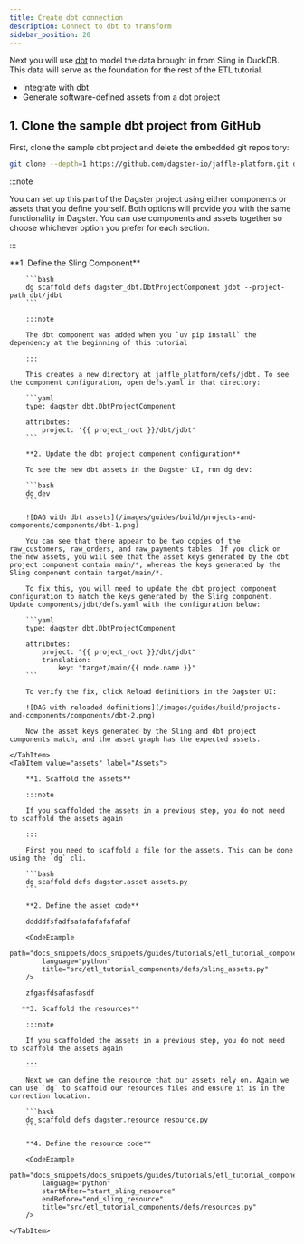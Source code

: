 ```yaml
---
title: Create dbt connection
description: Connect to dbt to transform
sidebar_position: 20
---
```


Next you will use [dbt](https://www.getdbt.com/) to model the data brought in from Sling in DuckDB. This data will serve as the foundation for the rest of the ETL tutorial.

- Integrate with dbt
- Generate software-defined assets from a dbt project

## 1. Clone the sample dbt project from GitHub

First, clone the sample dbt project and delete the embedded git repository:

```bash
git clone --depth=1 https://github.com/dagster-io/jaffle-platform.git dbt && rm -rf dbt/.git
```

:::note

You can set up this part of the Dagster project using either components or assets that you define yourself. Both options will provide you with the same functionality in Dagster. You can use components and assets together so choose whichever option you prefer for each section.

:::

<Tabs>
    <TabItem value="components" label="Components">
        **1. Define the Sling Component**

        ```bash
        dg scaffold defs dagster_dbt.DbtProjectComponent jdbt --project-path dbt/jdbt
        ```

        :::note

        The dbt component was added when you `uv pip install` the dependency at the beginning of this tutorial

        :::

        This creates a new directory at jaffle_platform/defs/jdbt. To see the component configuration, open defs.yaml in that directory:

        ```yaml
        type: dagster_dbt.DbtProjectComponent

        attributes:
            project: '{{ project_root }}/dbt/jdbt'
        ```

        **2. Update the dbt project component configuration**

        To see the new dbt assets in the Dagster UI, run dg dev:

        ```bash
        dg dev
        ```

        ![DAG with dbt assets](/images/guides/build/projects-and-components/components/dbt-1.png)

        You can see that there appear to be two copies of the raw_customers, raw_orders, and raw_payments tables. If you click on the new assets, you will see that the asset keys generated by the dbt project component contain main/*, whereas the keys generated by the Sling component contain target/main/*.

        To fix this, you will need to update the dbt project component configuration to match the keys generated by the Sling component. Update components/jdbt/defs.yaml with the configuration below:

        ```yaml
        type: dagster_dbt.DbtProjectComponent

        attributes:
            project: "{{ project_root }}/dbt/jdbt"
            translation:
                key: "target/main/{{ node.name }}"
        ```

        To verify the fix, click Reload definitions in the Dagster UI:

        ![DAG with reloaded definitions](/images/guides/build/projects-and-components/components/dbt-2.png)

        Now the asset keys generated by the Sling and dbt project components match, and the asset graph has the expected assets.

    </TabItem>
    <TabItem value="assets" label="Assets">

        **1. Scaffold the assets**

        :::note

        If you scaffolded the assets in a previous step, you do not need to scaffold the assets again

        :::

        First you need to scaffold a file for the assets. This can be done using the `dg` cli.

        ```bash
        dg scaffold defs dagster.asset assets.py
        ```

        **2. Define the asset code**

        dddddfsfadfsafafafafafafaf

        <CodeExample
            path="docs_snippets/docs_snippets/guides/tutorials/etl_tutorial_components/src/etl_tutorial_components/defs/sling_assets.py"
            language="python"
            title="src/etl_tutorial_components/defs/sling_assets.py"
        />

        zfgasfdsafasfasdf

       **3. Scaffold the resources**

        :::note

        If you scaffolded the assets in a previous step, you do not need to scaffold the assets again

        :::

        Next we can define the resource that our assets rely on. Again we can use `dg` to scaffold our resources files and ensure it is in the correction location.

        ```bash
        dg scaffold defs dagster.resource resource.py
        ```

        **4. Define the resource code**

        <CodeExample
            path="docs_snippets/docs_snippets/guides/tutorials/etl_tutorial_components/_int/resources.py"
            language="python"
            startAfter="start_sling_resource"
            endBefore="end_sling_resource"
            title="src/etl_tutorial_components/defs/resources.py"
        />

    </TabItem>
</Tabs>
